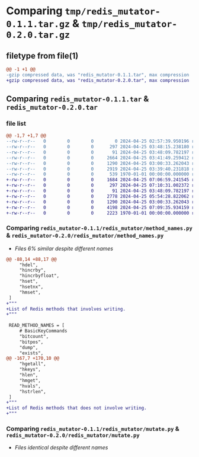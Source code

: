 # Comparing `tmp/redis_mutator-0.1.1.tar.gz` & `tmp/redis_mutator-0.2.0.tar.gz`

## filetype from file(1)

```diff
@@ -1 +1 @@
-gzip compressed data, was "redis_mutator-0.1.1.tar", max compression
+gzip compressed data, was "redis_mutator-0.2.0.tar", max compression
```

## Comparing `redis_mutator-0.1.1.tar` & `redis_mutator-0.2.0.tar`

### file list

```diff
@@ -1,7 +1,7 @@
--rw-r--r--   0        0        0        0 2024-04-25 02:57:39.950196 redis_mutator-0.1.1/README.md
--rw-r--r--   0        0        0      297 2024-04-25 03:48:15.238180 redis_mutator-0.1.1/pyproject.toml
--rw-r--r--   0        0        0       91 2024-04-25 03:48:09.782197 redis_mutator-0.1.1/redis_mutator/__init__.py
--rw-r--r--   0        0        0     2664 2024-04-25 03:41:49.259412 redis_mutator-0.1.1/redis_mutator/method_names.py
--rw-r--r--   0        0        0     1290 2024-04-25 03:00:33.262043 redis_mutator-0.1.1/redis_mutator/mutate.py
--rw-r--r--   0        0        0     2919 2024-04-25 03:39:40.231818 redis_mutator-0.1.1/redis_mutator/redis_mutator.py
--rw-r--r--   0        0        0      539 1970-01-01 00:00:00.000000 redis_mutator-0.1.1/PKG-INFO
+-rw-r--r--   0        0        0     1684 2024-04-25 07:06:59.241545 redis_mutator-0.2.0/README.md
+-rw-r--r--   0        0        0      297 2024-04-25 07:10:31.002372 redis_mutator-0.2.0/pyproject.toml
+-rw-r--r--   0        0        0       91 2024-04-25 03:48:09.782197 redis_mutator-0.2.0/redis_mutator/__init__.py
+-rw-r--r--   0        0        0     2778 2024-04-25 05:54:28.822062 redis_mutator-0.2.0/redis_mutator/method_names.py
+-rw-r--r--   0        0        0     1290 2024-04-25 03:00:33.262043 redis_mutator-0.2.0/redis_mutator/mutate.py
+-rw-r--r--   0        0        0     4198 2024-04-25 07:09:35.934159 redis_mutator-0.2.0/redis_mutator/redis_mutator.py
+-rw-r--r--   0        0        0     2223 1970-01-01 00:00:00.000000 redis_mutator-0.2.0/PKG-INFO
```

### Comparing `redis_mutator-0.1.1/redis_mutator/method_names.py` & `redis_mutator-0.2.0/redis_mutator/method_names.py`

 * *Files 6% similar despite different names*

```diff
@@ -88,14 +88,17 @@
     "hdel",
     "hincrby",
     "hincrbyfloat",
     "hset",
     "hsetnx",
     "hmset",
 ]
+"""
+List of Redis methods that involves writing.
+"""
 
 READ_METHOD_NAMES = [
     # BasicKeyCommands
     "bitcount",
     "bitpos",
     "dump",
     "exists",
@@ -167,7 +170,10 @@
     "hgetall",
     "hkeys",
     "hlen",
     "hmget",
     "hvals",
     "hstrlen",
 ]
+"""
+List of Redis methods that does not involve writing.
+"""
```

### Comparing `redis_mutator-0.1.1/redis_mutator/mutate.py` & `redis_mutator-0.2.0/redis_mutator/mutate.py`

 * *Files identical despite different names*

